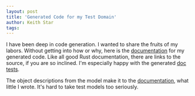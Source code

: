 ```yaml
---
layout: post
title: 'Generated Code for my Test Domain'
author: Keith Star
tags:
---
```


I have been deep in code generation.
I wanted to share the fruits of my labors.
Without getting into how or why, here is the [documentation](/assets/docs/test_models/test_models/index.html) for my generated code.
Like all good Rust documentation, there are links to the source, if you are so inclined.
I'm especially happy with the generated [doc tests](/assets/docs/test_models/test_models/everything/types/struct.Everything.html#method.new).

The object descriptions from the model make it to the [documentation](/assets/docs/test_models/test_models/one_to_one/types/struct.C.html), what little I wrote.
It's hard to take test models too seriously.
